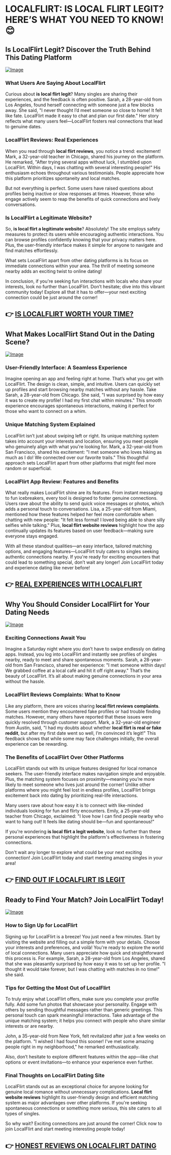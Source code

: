 # LOCALFLIRT: IS LOCAL FLIRT LEGIT? HERE’S WHAT YOU NEED TO KNOW! 😊

## Is LocalFlirt Legit? Discover the Truth Behind This Dating Platform
[![Image](None)](https://gchaffi.com/tjYQS9iZ)

### What Users Are Saying About LocalFlirt  
Curious about **is local flirt legit**? Many singles are sharing their experiences, and the feedback is often positive. Sarah, a 28-year-old from Los Angeles, found herself connecting with someone just a few blocks away. She said, "I never thought I’d meet someone so close to home! It felt like fate. LocalFlirt made it easy to chat and plan our first date." Her story reflects what many users feel—LocalFlirt fosters real connections that lead to genuine dates.

### LocalFlirt Reviews: Real Experiences  
When you read through **local flirt reviews**, you notice a trend: excitement! Mark, a 32-year-old teacher in Chicago, shared his journey on the platform. He remarked, "After trying several apps without luck, I stumbled upon LocalFlirt. Within days, I was chatting with several interesting people!" His enthusiasm echoes throughout various testimonials. People appreciate how this platform prioritizes spontaneity and local matches.

But not everything is perfect. Some users have raised questions about profiles being inactive or slow responses at times. However, those who engage actively seem to reap the benefits of quick connections and lively conversations.

### Is LocalFlirt a Legitimate Website?  
So, **is local flirt a legitimate website**? Absolutely! The site employs safety measures to protect its users while encouraging authentic interactions. You can browse profiles confidently knowing that your privacy matters here. Plus, the user-friendly interface makes it simple for anyone to navigate and find matches effortlessly.

What sets LocalFlirt apart from other dating platforms is its focus on immediate connections within your area. The thrill of meeting someone nearby adds an exciting twist to online dating!

In conclusion, if you're seeking fun interactions with locals who share your interests, look no further than LocalFlirt. Don’t hesitate; dive into this vibrant community today! Explore all that it has to offer—your next exciting connection could be just around the corner!



## 👉 [IS LOCALFLIRT WORTH YOUR TIME?](https://gchaffi.com/tjYQS9iZ)

## What Makes LocalFlirt Stand Out in the Dating Scene?

[![Image](None)](https://gchaffi.com/tjYQS9iZ)

### User-Friendly Interface: A Seamless Experience  
Imagine opening an app and feeling right at home. That’s what you get with LocalFlirt. The design is clean, simple, and intuitive. Users can quickly set up profiles and start browsing nearby matches without any hassle. Take Sarah, a 28-year-old from Chicago. She said, "I was surprised by how easy it was to create my profile! I had my first chat within minutes." This smooth experience encourages spontaneous interactions, making it perfect for those who want to connect on a whim.

### Unique Matching System Explained  
LocalFlirt isn’t just about swiping left or right. Its unique matching system takes into account your interests and location, ensuring you meet people who genuinely align with what you're looking for. Mark, a 32-year-old from San Francisco, shared his excitement: "I met someone who loves hiking as much as I do! We connected over our favorite trails." This thoughtful approach sets LocalFlirt apart from other platforms that might feel more random or superficial.

### LocalFlirt App Review: Features and Benefits  
What really makes LocalFlirt shine are its features. From instant messaging to fun icebreakers, every tool is designed to foster genuine connections. Users rave about the ability to send quick voice messages or photos, which adds a personal touch to conversations. Lisa, a 25-year-old from Miami, mentioned how these features helped her feel more comfortable when chatting with new people: "It felt less formal! I loved being able to share silly selfies while talking." Plus, **local flirt website reviews** highlight how the app continually updates its features based on user feedback—making sure everyone stays engaged.

With all these standout qualities—an easy interface, tailored matching options, and engaging features—LocalFlirt truly caters to singles seeking authentic connections nearby. If you're ready for exciting encounters that could lead to something special, don’t wait any longer! Join LocalFlirt today and experience dating like never before!



## 👉 [REAL EXPERIENCES WITH LOCALFLIRT](https://gchaffi.com/tjYQS9iZ)

## Why You Should Consider LocalFlirt for Your Dating Needs

[![Image](None)](https://gchaffi.com/tjYQS9iZ)

### Exciting Connections Await You  
Imagine a Saturday night where you don’t have to swipe endlessly on dating apps. Instead, you log into LocalFlirt and instantly see profiles of singles nearby, ready to meet and share spontaneous moments. Sarah, a 28-year-old from San Francisco, shared her experience: "I met someone within days! We grabbed coffee at a local café and hit it off right away." That’s the beauty of LocalFlirt. It’s all about making genuine connections in your area without the hassle.

### LocalFlirt Reviews Complaints: What to Know  
Like any platform, there are voices sharing **local flirt reviews complaints**. Some users mention they encountered fake profiles or had trouble finding matches. However, many others have reported that these issues were quickly resolved through customer support. Mark, a 32-year-old engineer from Austin, said, "I had my doubts about whether **local flirt is real or fake reddit**, but after my first date went so well, I’m convinced it’s legit!" This feedback shows that while some may face challenges initially, the overall experience can be rewarding.

### The Benefits of LocalFlirt Over Other Platforms  
LocalFlirt stands out with its unique features designed for local romance seekers. The user-friendly interface makes navigation simple and enjoyable. Plus, the matching system focuses on proximity—meaning you’re more likely to meet someone who lives just around the corner! Unlike other platforms where you might feel lost in endless profiles, LocalFlirt brings excitement back into dating by prioritizing real-life interactions.

Many users rave about how easy it is to connect with like-minded individuals looking for fun and flirty encounters. Emily, a 25-year-old teacher from Chicago, exclaimed: "I love how I can find people nearby who want to hang out! It feels like dating should be—fun and spontaneous!"

If you're wondering **is local flirt a legit website**, look no further than these personal experiences that highlight the platform's effectiveness in fostering connections.

Don't wait any longer to explore what could be your next exciting connection! Join LocalFlirt today and start meeting amazing singles in your area!



## 👉 [FIND OUT IF LOCALFLIRT IS LEGIT](https://gchaffi.com/tjYQS9iZ)

## Ready to Find Your Match? Join LocalFlirt Today!

[![Image](None)](https://gchaffi.com/tjYQS9iZ)

### How to Sign Up for LocalFlirt
Signing up for LocalFlirt is a breeze! You just need a few minutes. Start by visiting the website and filling out a simple form with your details. Choose your interests and preferences, and voilà! You're ready to explore the world of local connections. Many users appreciate how quick and straightforward this process is. For example, Sarah, a 28-year-old from Los Angeles, shared that she was pleasantly surprised by how easy it was to set up her profile. "I thought it would take forever, but I was chatting with matches in no time!" she said.

### Tips for Getting the Most Out of LocalFlirt
To truly enjoy what LocalFlirt offers, make sure you complete your profile fully. Add some fun photos that showcase your personality. Engage with others by sending thoughtful messages rather than generic greetings. This personal touch can spark meaningful interactions. Take advantage of the unique matching system; it helps you connect with people who share similar interests or are nearby.

John, a 35-year-old from New York, felt revitalized after just a few weeks on the platform. "I wished I had found this sooner! I've met some amazing people right in my neighborhood," he remarked enthusiastically.

Also, don’t hesitate to explore different features within the app—like chat options or event invitations—to enhance your experience even further.

### Final Thoughts on LocalFlirt Dating Site  
LocalFlirt stands out as an exceptional choice for anyone looking for genuine local romance without unnecessary complications. **Local flirt website reviews** highlight its user-friendly design and efficient matching system as major advantages over other platforms. If you're seeking spontaneous connections or something more serious, this site caters to all types of singles.

So why wait? Exciting connections are just around the corner! Click now to join LocalFlirt and start meeting interesting people today!



## 👉 [HONEST REVIEWS ON LOCALFLIRT DATING](https://gchaffi.com/tjYQS9iZ)
